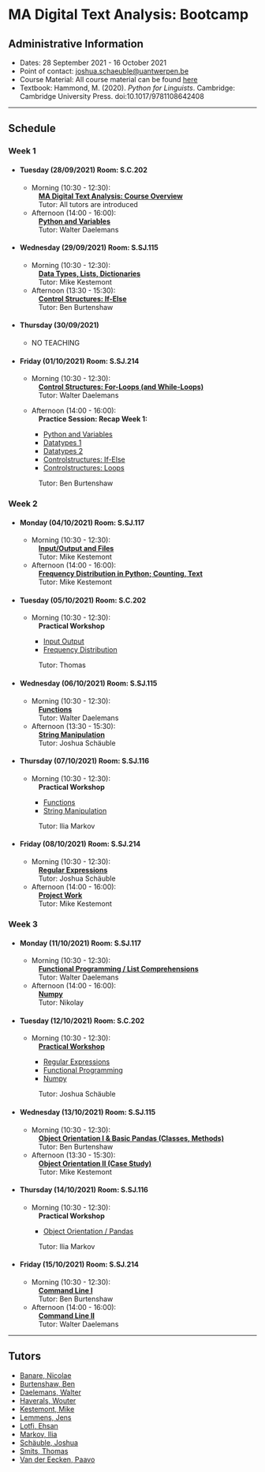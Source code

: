 # MA Digital Text Analysis: Bootcamp 

## Administrative Information
- Dates: 28 September 2021 - 16 October 2021
- Point of contact: [joshua.schaeuble@uantwerpen.be](mailto:joshua.schaeuble@uantwerpen.be)
- Course Material:  All course material can be found [here]()
- Textbook: Hammond, M. (2020). *Python for Linguists*. Cambridge: Cambridge University Press. doi:10.1017/9781108642408

**************************************************************************
## Schedule
###  Week 1

- #### Tuesday (28/09/2021) Room: S.C.202
	- Morning (10:30 - 12:30):  
		&emsp;**[MA Digital Text Analysis: Course Overview](https://github.com/dtaantwerp/dtaantwerp.github.io/blob/793f110c6042fa73ddbbe1f45b9b899b903dbac8/notebooks/01_W1_Tue_Ma_DTA_Course_Overview.ipynb)**  
		&emsp;Tutor: All tutors are introduced
	- Afternoon (14:00 - 16:00):  
		&emsp;**[Python and Variables](https://github.com/dtaantwerp/dtaantwerp.github.io/blob/793f110c6042fa73ddbbe1f45b9b899b903dbac8/notebooks/02_W1_Tue_Python_and_Variables.ipynb)**  
		&emsp;Tutor: Walter Daelemans
- #### Wednesday (29/09/2021) Room: S.SJ.115
	- Morning (10:30 - 12:30):  
		&emsp;**[Data Types, Lists, Dictionaries](https://github.com/dtaantwerp/dtaantwerp.github.io/blob/793f110c6042fa73ddbbe1f45b9b899b903dbac8/notebooks/03_W1_Wed_Data_Types_Lists_Dictionaries.ipynb)**  
		&emsp;Tutor: Mike Kestemont
	- Afternoon (13:30 - 15:30):  
		&emsp;**[Control Structures: If-Else](https://github.com/dtaantwerp/dtaantwerp.github.io/blob/793f110c6042fa73ddbbe1f45b9b899b903dbac8/notebooks/04_W1_Wed_Control_structures_if_else.ipynb)**  
		&emsp;Tutor: Ben Burtenshaw
- #### Thursday (30/09/2021)
	- NO TEACHING
- #### Friday (01/10/2021) Room: S.SJ.214
	- Morning (10:30 - 12:30):  
		&emsp;**[Control Structures: For-Loops (and While-Loops)](https://github.com/dtaantwerp/dtaantwerp.github.io/blob/793f110c6042fa73ddbbe1f45b9b899b903dbac8/notebooks/05_W1_Fri_Control_Structures_Loops_For_While.ipynb)**  
		&emsp;Tutor: Walter Daelemans
	- Afternoon (14:00 - 16:00):  
		&emsp;**Practice Session: Recap Week 1:**
		- [Python and Variables](https://github.com/dtaantwerp/dtaantwerp.github.io/blob/12b652d6955e285f35484c4220b4bb92b7fd9644/exercises/01_python_and_variables.ipynb)
		- [Datatypes 1](https://github.com/dtaantwerp/dtaantwerp.github.io/blob/12b652d6955e285f35484c4220b4bb92b7fd9644/exercises/02a_datatypes.ipynb)
		- [Datatypes 2](https://github.com/dtaantwerp/dtaantwerp.github.io/blob/12b652d6955e285f35484c4220b4bb92b7fd9644/exercises/02b_datatypes.ipynb)
		- [Controlstructures: If-Else](https://github.com/dtaantwerp/dtaantwerp.github.io/blob/12b652d6955e285f35484c4220b4bb92b7fd9644/exercises/03_if_else.ipynb)
		- [Controlstructures: Loops](https://github.com/dtaantwerp/dtaantwerp.github.io/blob/12b652d6955e285f35484c4220b4bb92b7fd9644/exercises/04_loops.ipynb)
		
		&emsp;Tutor: Ben Burtenshaw
		
		

###  Week 2

- #### Monday (04/10/2021) Room: S.SJ.117
	- Morning (10:30 - 12:30):  
		&emsp;**[Input/Output and Files](https://github.com/dtaantwerp/dtaantwerp.github.io/blob/793f110c6042fa73ddbbe1f45b9b899b903dbac8/notebooks/06_W2_Mon_Input_Output_Files.ipynb)**  
		&emsp;Tutor: Mike Kestemont
	- Afternoon (14:00 - 16:00):  
		&emsp;**[Frequency Distribution in Python; Counting, Text](https://github.com/dtaantwerp/dtaantwerp.github.io/blob/793f110c6042fa73ddbbe1f45b9b899b903dbac8/notebooks/07_W2_Mon_Frequency_Distribution_in_Python_Counting_Text.ipynb)**  
		&emsp;Tutor: Mike Kestemont
- #### Tuesday (05/10/2021) Room: S.C.202
	- Morning (10:30 - 12:30):  
		&emsp;**Practical Workshop**  
		- [Input Output](https://github.com/dtaantwerp/dtaantwerp.github.io/blob/12b652d6955e285f35484c4220b4bb92b7fd9644/exercises/05_input_output.ipynb)
		- [Frequency Distribution](https://github.com/dtaantwerp/dtaantwerp.github.io/blob/12b652d6955e285f35484c4220b4bb92b7fd9644/exercises/06_frequency_distribution.ipynb)
		
		&emsp;Tutor: Thomas
- #### Wednesday (06/10/2021) Room: S.SJ.115
	- Morning (10:30 - 12:30):  
		&emsp;**[Functions](https://github.com/dtaantwerp/dtaantwerp.github.io/blob/793f110c6042fa73ddbbe1f45b9b899b903dbac8/notebooks/08_W2_Wed_Functions.ipynb)**  
		&emsp;Tutor: Walter Daelemans
	- Afternoon (13:30 - 15:30):  
		&emsp;**[String Manipulation](https://github.com/dtaantwerp/dtaantwerp.github.io/blob/793f110c6042fa73ddbbe1f45b9b899b903dbac8/notebooks/09_W2_Wed_String_Manipulation.ipynb)**  
		&emsp;Tutor: Joshua Schäuble
- #### Thursday (07/10/2021) Room: S.SJ.116
	- Morning (10:30 - 12:30):  
		&emsp;**Practical Workshop**
		- [Functions](https://github.com/dtaantwerp/dtaantwerp.github.io/blob/12b652d6955e285f35484c4220b4bb92b7fd9644/exercises/07_functions.ipynb)
		- [String Manipulation](https://github.com/dtaantwerp/dtaantwerp.github.io/blob/12b652d6955e285f35484c4220b4bb92b7fd9644/exercises/08_text_manipulation.ipynb)
		
		&emsp;Tutor: Ilia Markov
- #### Friday (08/10/2021) Room: S.SJ.214
	- Morning (10:30 - 12:30):  
		&emsp;**[Regular Expressions](https://github.com/dtaantwerp/dtaantwerp.github.io/blob/793f110c6042fa73ddbbe1f45b9b899b903dbac8/notebooks/10_W2_Fri_Regular_Expressions.ipynb)**  
		&emsp;Tutor: Joshua Schäuble
	- Afternoon (14:00 - 16:00):  
		&emsp;**[Project Work](https://github.com/dtaantwerp/dtaantwerp.github.io/blob/793f110c6042fa73ddbbe1f45b9b899b903dbac8/notebooks/11_W2_Fri_Larger_Project.ipynb)**  
		&emsp;Tutor: Mike Kestemont


###  Week 3
- #### Monday (11/10/2021) Room: S.SJ.117
	- Morning (10:30 - 12:30):  
		&emsp;**[Functional Programming / List Comprehensions](https://github.com/dtaantwerp/dtaantwerp.github.io/blob/793f110c6042fa73ddbbe1f45b9b899b903dbac8/notebooks/12_W3_Mon_Functional_Programming_List_Comprehensions.ipynb)**  
		&emsp;Tutor: Walter Daelemans
	- Afternoon (14:00 - 16:00):  
		&emsp;**[Numpy](https://github.com/dtaantwerp/dtaantwerp.github.io/blob/793f110c6042fa73ddbbe1f45b9b899b903dbac8/notebooks/13_W3_Mon_Numpy.ipynb)**  
		&emsp;Tutor: Nikolay
- #### Tuesday (12/10/2021) Room: S.C.202
	- Morning (10:30 - 12:30):  
		&emsp;**[Practical Workshop](LINK)**  
		- [Regular Expressions](https://github.com/dtaantwerp/dtaantwerp.github.io/blob/12b652d6955e285f35484c4220b4bb92b7fd9644/exercises/09_regular_expressions.ipynb)
		- [Functional Programming](https://github.com/dtaantwerp/dtaantwerp.github.io/blob/12b652d6955e285f35484c4220b4bb92b7fd9644/exercises/10_functional_programming_comprehensions.ipynb)
		- [Numpy](https://github.com/dtaantwerp/dtaantwerp.github.io/blob/12b652d6955e285f35484c4220b4bb92b7fd9644/exercises/11_numpy.ipynb)
		
		&emsp;Tutor: Joshua Schäuble
- #### Wednesday (13/10/2021) Room: S.SJ.115
	- Morning (10:30 - 12:30):  
		&emsp;**[Object Orientation I & Basic Pandas (Classes, Methods)](https://github.com/dtaantwerp/dtaantwerp.github.io/blob/793f110c6042fa73ddbbe1f45b9b899b903dbac8/notebooks/14_W3_Wed_Object_Orientation_I_Basic_Pandas_Classes_Methods.ipynb)**  
		&emsp;Tutor: Ben Burtenshaw
	- Afternoon (13:30 - 15:30):  
		&emsp;**[Object Orientation II (Case Study)](https://github.com/dtaantwerp/dtaantwerp.github.io/blob/793f110c6042fa73ddbbe1f45b9b899b903dbac8/notebooks/14_W3_Wed_Object_Orientation_I_Basic_Pandas_Classes_Methods.ipynb)**  
		&emsp;Tutor: Mike Kestemont
- #### Thursday (14/10/2021) Room: S.SJ.116
	- Morning (10:30 - 12:30):  
		&emsp;**Practical Workshop**
		- [Object Orientation / Pandas](https://github.com/dtaantwerp/dtaantwerp.github.io/blob/12b652d6955e285f35484c4220b4bb92b7fd9644/exercises/12_pandas.ipynb)
		
		&emsp;Tutor: Ilia Markov
- #### Friday (15/10/2021) Room: S.SJ.214
	- Morning (10:30 - 12:30):  
		&emsp;**[Command Line I](LINK)**  
		&emsp;Tutor: Ben Burtenshaw
	- Afternoon (14:00 - 16:00):  
		&emsp;**[Command Line II](LINK)**  
		&emsp;Tutor: Walter Daelemans

**************************************************************************
## Tutors

- [Banare, Nicolae](mailto:nicolae.banari@uantwerpen.be)
- [Burtenshaw, Ben](mailto:benjamin.burtenshaw@uantwerpen.be)
- [Daelemans, Walter](mailto:walter.daelemans@uantwerpen.be)
- [Haverals, Wouter](mailto:wouter.haverals@uantwerpen.be)
- [Kestemont, Mike](mailto:mike.kestemont@uantwerpen.be)
- [Lemmens, Jens](mailto:Jens.Lemmens@uantwerpen.be)
- [Lotfi, Ehsan](mailto:ehsan.lotfi@uantwerpen.be)
- [Markov, Ilia](mailto:ilia.markov@uantwerpen.be)
- [Schäuble, Joshua](mailto:joshua.schaeuble@uantwerpen.be)
- [Smits, Thomas](mailto:thomas.smits@uantwerpen.be)
- [Van der Eecken, Paavo](mailto:paavo.vandereecken@uantwerpen.be) 
